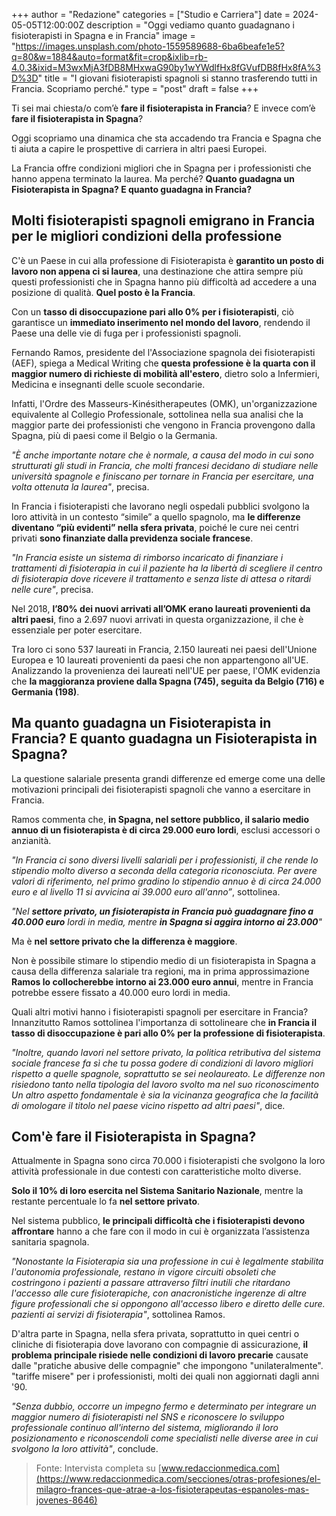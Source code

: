 +++ 
author = "Redazione" 
categories = ["Studio e Carriera"] 
date = 2024-05-05T12:00:00Z 
description = "Oggi vediamo quanto guadagnano i fisioterapisti in Spagna e in Francia" 
image = "https://images.unsplash.com/photo-1559589688-6ba6beafe1e5?q=80&w=1884&auto=format&fit=crop&ixlib=rb-4.0.3&ixid=M3wxMjA3fDB8MHxwaG90by1wYWdlfHx8fGVufDB8fHx8fA%3D%3D" 
title = "I giovani fisioterapisti spagnoli si stanno trasferendo tutti in Francia. Scopriamo perché." 
type = "post" 
draft = false 
+++

Ti sei mai chiesta/o com’è **fare il fisioterapista in Francia**? E invece com’è **fare il fisioterapista in Spagna**?

Oggi scopriamo una dinamica che sta accadendo tra Francia e Spagna che ti aiuta a capire le prospettive di carriera in altri paesi Europei.

La Francia offre condizioni migliori che in Spagna per i professionisti che hanno appena terminato la laurea. Ma perché? **Quanto guadagna un Fisioterapista in Spagna? E quanto guadagna in Francia?**

## Molti fisioterapisti spagnoli emigrano in Francia per le migliori condizioni della professione
C'è un Paese in cui alla professione di Fisioterapista è **garantito un posto di lavoro non appena ci si laurea**, una destinazione che attira sempre più questi professionisti che in Spagna hanno più difficoltà ad accedere a una posizione di qualità. **Quel posto è la Francia**. 

Con un **tasso di disoccupazione pari allo 0% per i fisioterapisti**, ciò garantisce un **immediato inserimento nel mondo del lavoro**, rendendo il Paese una delle vie di fuga per i professionisti spagnoli.

Fernando Ramos, presidente del l'Associazione spagnola dei fisioterapisti (AEF), spiega a Medical Writing che **questa professione è la quarta con il maggior numero di richieste di mobilità all'estero**, dietro solo a Infermieri, Medicina e insegnanti delle scuole secondarie. 

Infatti, l'Ordre des Masseurs-Kinésitherapeutes (OMK), un'organizzazione equivalente al Collegio Professionale, sottolinea nella sua analisi che la maggior parte dei professionisti che vengono in Francia provengono dalla Spagna, più di paesi come il Belgio o la Germania. 

_"È anche importante notare che è normale, a causa del modo in cui sono strutturati gli studi in Francia, che molti francesi decidano di studiare nelle università spagnole e finiscano per tornare in Francia per esercitare, una volta ottenuta la laurea"_, precisa.

In Francia i fisioterapisti che lavorano negli ospedali pubblici svolgono la loro attività in un contesto “simile” a quello spagnolo, ma **le differenze diventano “più evidenti” nella sfera privata**, poiché le cure nei centri privati **sono finanziate dalla previdenza sociale francese**.

_"In Francia esiste un sistema di rimborso incaricato di finanziare i trattamenti di fisioterapia in cui il paziente ha la libertà di scegliere il centro di fisioterapia dove ricevere il trattamento e senza liste di attesa o ritardi nelle cure"_, precisa.

Nel 2018, **l’80% dei nuovi arrivati all’OMK erano laureati provenienti da altri paesi**, fino a 2.697 nuovi arrivati in questa organizzazione, il che è essenziale per poter esercitare.

Tra loro ci sono 537 laureati in Francia, 2.150 laureati nei paesi dell'Unione Europea e 10 laureati provenienti da paesi che non appartengono all'UE. Analizzando la provenienza dei laureati nell'UE per paese, l'OMK evidenzia che **la maggioranza proviene dalla Spagna (745), seguita da Belgio (716) e Germania (198)**.

## Ma quanto guadagna un Fisioterapista in Francia? E quanto guadagna un Fisioterapista in Spagna?
La questione salariale presenta grandi differenze ed emerge come una delle motivazioni principali dei fisioterapisti spagnoli che vanno a esercitare in Francia. 

Ramos commenta che, **in Spagna, nel settore pubblico, il salario medio annuo di un fisioterapista è di circa 29.000 euro lordi**, esclusi accessori o anzianità. 

_"In Francia ci sono diversi livelli salariali per i professionisti, il che rende lo stipendio molto diverso a seconda della categoria riconosciuta. Per avere valori di riferimento, nel primo gradino lo stipendio annuo è di circa 24.000 euro e al livello 11 si avvicina ai 39.000 euro all'anno”_, sottolinea.

_"Nel **settore privato, un fisioterapista in Francia può guadagnare fino a 40.000 euro** lordi in media, mentre **in Spagna si aggira intorno ai 23.000**"_

Ma è **nel settore privato che la differenza è maggiore**. 

Non è possibile stimare lo stipendio medio di un fisioterapista in Spagna a causa della differenza salariale tra regioni, ma in prima approssimazione **Ramos lo collocherebbe intorno ai 23.000 euro annui**, mentre in Francia potrebbe essere fissato a 40.000 euro lordi in media.

Quali altri motivi hanno i fisioterapisti spagnoli per esercitare in Francia? Innanzitutto Ramos sottolinea l'importanza di sottolineare che **in Francia il tasso di disoccupazione è pari allo 0% per la professione di fisioterapista**. 

_"Inoltre, quando lavori nel settore privato, la politica retributiva del sistema sociale francese fa sì che tu possa godere di condizioni di lavoro migliori rispetto a quelle spagnole, soprattutto se sei neolaureato. Le differenze non risiedono tanto nella tipologia del lavoro svolto ma nel suo riconoscimento Un altro aspetto fondamentale è sia la vicinanza geografica che la facilità di omologare il titolo nel paese vicino rispetto ad altri paesi"_, dice.

## Com'è fare il Fisioterapista in Spagna? 
Attualmente in Spagna sono circa 70.000 i fisioterapisti che svolgono la loro attività professionale in due contesti con caratteristiche molto diverse. 

**Solo il 10% di loro esercita nel Sistema Sanitario Nazionale**, mentre la restante percentuale lo fa **nel settore privato**. 

Nel sistema pubblico, **le principali difficoltà che i fisioterapisti devono affrontare** hanno a che fare con il modo in cui è organizzata l’assistenza sanitaria spagnola.

_"Nonostante la Fisioterapia sia una professione in cui è legalmente stabilita l'autonomia professionale, restano in vigore circuiti obsoleti che costringono i pazienti a passare attraverso filtri inutili che ritardano l'accesso alle cure fisioterapiche, con anacronistiche ingerenze di altre figure professionali che si oppongono all'accesso libero e diretto delle cure. pazienti ai servizi di fisioterapia"_, sottolinea Ramos.

D'altra parte in Spagna, nella sfera privata, soprattutto in quei centri o cliniche di fisioterapia dove lavorano con compagnie di assicurazione, **il problema principale risiede nelle condizioni di lavoro precarie** causate dalle "pratiche abusive delle compagnie" che impongono "unilateralmente". "tariffe misere" per i professionisti, molti dei quali non aggiornati dagli anni '90.

_"Senza dubbio, occorre un impegno fermo e determinato per integrare un maggior numero di fisioterapisti nel SNS e riconoscere lo sviluppo professionale continuo all'interno del sistema, migliorando il loro posizionamento e riconoscendoli come specialisti nelle diverse aree in cui svolgono la loro attività"_, conclude.

> Fonte: Intervista completa su [www.redaccionmedica.com](https://www.redaccionmedica.com/secciones/otras-profesiones/el-milagro-frances-que-atrae-a-los-fisioterapeutas-espanoles-mas-jovenes-8646)
